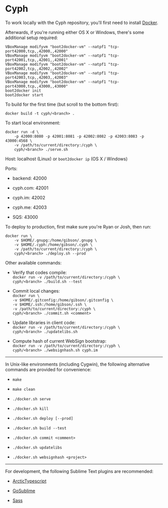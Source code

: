 # Cyph

To work locally with the Cyph repository, you'll first need to install [Docker](http://www.docker.com/).

Afterwards, if you're running either OS X or Windows, there's some additional setup required:

	VBoxManage modifyvm "boot2docker-vm" --natpf1 "tcp-port42000,tcp,,42000,,42000"
	VBoxManage modifyvm "boot2docker-vm" --natpf1 "tcp-port42001,tcp,,42001,,42001"
	VBoxManage modifyvm "boot2docker-vm" --natpf1 "tcp-port42002,tcp,,42002,,42002"
	VBoxManage modifyvm "boot2docker-vm" --natpf1 "tcp-port42003,tcp,,42003,,42003"
	VBoxManage modifyvm "boot2docker-vm" --natpf1 "tcp-port43000,tcp,,43000,,43000"
	boot2docker init
	boot2docker start

To build for the first time (but scroll to the bottom first):

	docker build -t cyph/<branch> .

To start local environment:

	docker run -d \
		-p 42000:8080 -p 42001:8081 -p 42002:8082 -p 42003:8083 -p 43000:4568 \
		-v /path/to/current/directory:/cyph \
		cyph/<branch> ./serve.sh

Host: localhost (Linux) or `boot2docker ip` (OS X / Windows)

Ports:

* backend: 42000

* cyph.com: 42001

* cyph.im: 42002

* cyph.me: 42003

* SQS: 43000

To deploy to production, first make sure you're Ryan or Josh, then run:

	docker run \
		-v $HOME/.gnupg:/home/gibson/.gnupg \
		-v $HOME/.cyph:/home/gibson/.cyph \
		-v /path/to/current/directory:/cyph \
		cyph/<branch> ./deploy.sh --prod

Other available commands:

* Verify that codes compile:  
	`docker run -v /path/to/current/directory:/cyph \`  
	`cyph/<branch> ./build.sh --test`

* Commit local changes:  
	`docker run \`  
	`-v $HOME/.gitconfig:/home/gibson/.gitconfig \`  
	`-v $HOME/.ssh:/home/gibson/.ssh \`  
	`-v /path/to/current/directory:/cyph \`  
	`cyph/<branch> ./commit.sh <comment>`

* Update libraries in client code:  
	`docker run -v /path/to/current/directory:/cyph \`  
	`cyph/<branch> ./updatelibs.sh`

* Compute hash of current WebSign bootstrap:  
	`docker run -v /path/to/current/directory:/cyph \`  
	`cyph/<branch> ./websignhash.sh cyph.im`

---

In Unix-like environments (including Cygwin), the following alternative commands are provided for convenience:

* `make`

* `make clean`

* `./docker.sh serve`

* `./docker.sh kill`

* `./docker.sh deploy [--prod]`

* `./docker.sh build --test`

* `./docker.sh commit <comment>`

* `./docker.sh updatelibs`

* `./docker.sh websignhash <project>`

---

For development, the following Sublime Text plugins are recommended:

* [ArcticTypescript](https://packagecontrol.io/packages/ArcticTypescript)

* [GoSublime](https://packagecontrol.io/packages/GoSublime)

* [Sass](https://packagecontrol.io/packages/Sass)
